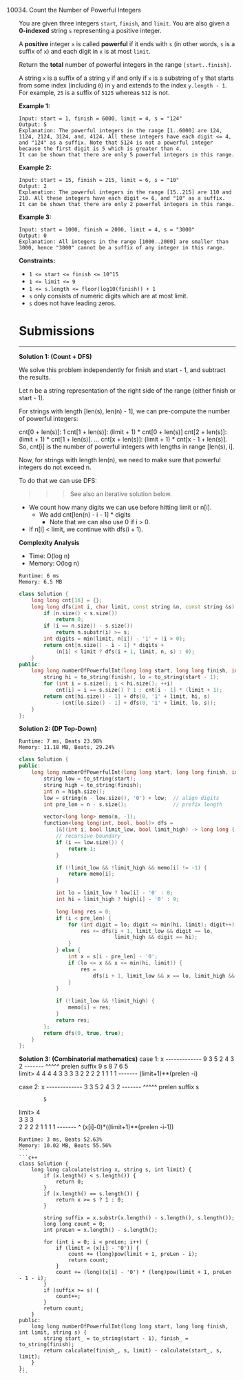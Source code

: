 10034. Count the Number of Powerful Integers

You are given three integers `start`, `finish`, and `limit`. You are also given a **0-indexed** string `s` representing a positive integer.

A **positive** integer `x` is called **powerful** if it ends with `s` (in other words, `s` is a suffix of `x`) and each digit in `x` is at most `limit`.

Return the **total** number of powerful integers in the range `[start..finish]`.

A string `x` is a suffix of a string `y` if and only if `x` is a substring of `y` that starts from some index (including `0`) in `y` and extends to the index `y.length - 1`. For example, `25` is a suffix of `5125` whereas `512` is not.

 

**Example 1:**
```
Input: start = 1, finish = 6000, limit = 4, s = "124"
Output: 5
Explanation: The powerful integers in the range [1..6000] are 124, 1124, 2124, 3124, and, 4124. All these integers have each digit <= 4, and "124" as a suffix. Note that 5124 is not a powerful integer because the first digit is 5 which is greater than 4.
It can be shown that there are only 5 powerful integers in this range.
```

**Example 2:**
```
Input: start = 15, finish = 215, limit = 6, s = "10"
Output: 2
Explanation: The powerful integers in the range [15..215] are 110 and 210. All these integers have each digit <= 6, and "10" as a suffix.
It can be shown that there are only 2 powerful integers in this range.
```

**Example 3:**
```
Input: start = 1000, finish = 2000, limit = 4, s = "3000"
Output: 0
Explanation: All integers in the range [1000..2000] are smaller than 3000, hence "3000" cannot be a suffix of any integer in this range.
```

**Constraints:**

* `1 <= start <= finish <= 10^15`
* `1 <= limit <= 9`
* `1 <= s.length <= floor(log10(finish)) + 1`
* `s` only consists of numeric digits which are at most limit.
* `s` does not have leading zeros.

# Submissions
---
**Solution 1: (Count + DFS)**

We solve this problem independently for finish and start - 1, and subtract the results.

Let n be a string representation of the right side of the range (either finish or start - 1).

For strings with length [len(s), len(n) - 1], we can pre-compute the number of powerful integers:

cnt[0 + len(s)]: 1
cnt[1 + len(s)]: (limit + 1) * cnt[0 + len(s)]
cnt[2 + len(s)]: (limit + 1) * cnt[1 + len(s)].
...
cnt[x + len(s)]: (limit + 1) * cnt[x - 1 + len(s)].
So, cnt[i] is the number of powerful integers with lengths in range [len(s), i].

Now, for strings with length len(n), we need to make sure that powerful integers do not exceed n.

To do that we can use DFS:

>>> See also an iterative solution below.

* We count how many digits we can use before hitting limit or n[i].
    * We add cnt[len(n) - i - 1] * digits
        * Note that we can also use 0 if i > 0.
* If n[i] < limit, we continue with dfs(i + 1).

__Complexity Analysis__

* Time: O(log n)
* Memory: O(log n)

```
Runtime: 6 ms
Memory: 6.5 MB
```
```c++
class Solution {
    long long cnt[16] = {};
    long long dfs(int i, char limit, const string &n, const string &s) {
        if (n.size() < s.size())
            return 0;
        if (i == n.size() - s.size())
            return n.substr(i) >= s;
        int digits = min(limit, n[i]) - '1' + (i > 0);
        return cnt[n.size() - i - 1] * digits +
            (n[i] < limit ? dfs(i + 1, limit, n, s) : 0);
    }
public:
    long long numberOfPowerfulInt(long long start, long long finish, int limit, string s) {
        string hi = to_string(finish), lo = to_string(start - 1);
        for (int i = s.size(); i < hi.size(); ++i)
            cnt[i] = i == s.size() ? 1 : cnt[i - 1] * (limit + 1);
        return cnt[hi.size() - 1] + dfs(0, '1' + limit, hi, s) 
            - (cnt[lo.size() - 1] + dfs(0, '1' + limit, lo, s));
    }
};
```

**Solution 2: (DP Top-Down)**
```
Runtime: 7 ms, Beats 23.98%
Memory: 11.18 MB, Beats, 29.24%
```
```c++
class Solution {
public:
    long long numberOfPowerfulInt(long long start, long long finish, int limit, string s) {
        string low = to_string(start);
        string high = to_string(finish);
        int n = high.size();
        low = string(n - low.size(), '0') + low;  // align digits
        int pre_len = n - s.size();               // prefix length

        vector<long long> memo(n, -1);
        function<long long(int, bool, bool)> dfs =
            [&](int i, bool limit_low, bool limit_high) -> long long {
            // recursive boundary
            if (i == low.size()) {
                return 1;
            }

            if (!limit_low && !limit_high && memo[i] != -1) {
                return memo[i];
            }

            int lo = limit_low ? low[i] - '0' : 0;
            int hi = limit_high ? high[i] - '0' : 9;

            long long res = 0;
            if (i < pre_len) {
                for (int digit = lo; digit <= min(hi, limit); digit++) {
                    res += dfs(i + 1, limit_low && digit == lo,
                               limit_high && digit == hi);
                }
            } else {
                int x = s[i - pre_len] - '0';
                if (lo <= x && x <= min(hi, limit)) {
                    res =
                        dfs(i + 1, limit_low && x == lo, limit_high && x == hi);
                }
            }

            if (!limit_low && !limit_high) {
                memo[i] = res;
            }
            return res;
        };
        return dfs(0, true, true);
    }
};
```

**Solution 3: (Combinatorial mathematics)**
case 1:
             x
        -------------
        9 3 5 2 4 3 2
        ------- ^^^^^
        prelen  suffix
        9         s
        8
        7
        6 
        5    
limit>  4 4 4 4
        3 3 3 3
        2 2 2 2
        1 1 1 1
        -------
        (limit+1)**(prelen -i)

case 2:
             x
        -------------
        3 3 5 2 4 3 2
        ------- ^^^^^
        prelen  suffix
                  s
         
         
          
            5
limit>      4  
        3 3 3  
        2 2 2 2
        1 1 1 1
        -------
        ^
        (x[i]-0)*((limit+1)**(prelen -i-1))
````
Runtime: 3 ms, Beats 52.63%
Memory: 10.02 MB, Beats 55.56%
```
```c++
class Solution {
    long long calculate(string x, string s, int limit) {
        if (x.length() < s.length()) {
            return 0;
        }
        if (x.length() == s.length()) {
            return x >= s ? 1 : 0;
        }

        string suffix = x.substr(x.length() - s.length(), s.length());
        long long count = 0;
        int preLen = x.length() - s.length();

        for (int i = 0; i < preLen; i++) {
            if (limit < (x[i] - '0')) {
                count += (long)pow(limit + 1, preLen - i);
                return count;
            }
            count += (long)(x[i] - '0') * (long)pow(limit + 1, preLen - 1 - i);
        }
        if (suffix >= s) {
            count++;
        }
        return count;
    }
public:
    long long numberOfPowerfulInt(long long start, long long finish, int limit, string s) {
        string start_ = to_string(start - 1), finish_ = to_string(finish);
        return calculate(finish_, s, limit) - calculate(start_, s, limit);
    }
};
```
